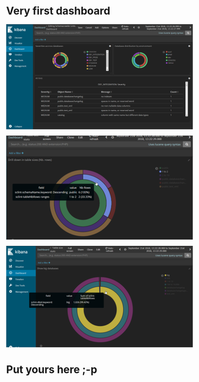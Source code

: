 # Very first dashboard

![Simple Kibana dashboard screenshot](img/COVER.png "Screenshot")

![Drill down in tables sizes](img/drill-down-in-table-sizes.png "Screenshot")

![Identify biggest schemas and drill into tables](img/identify-biggest-schemas-up-to-table.png "Screenshot")

# Put yours here ;-p